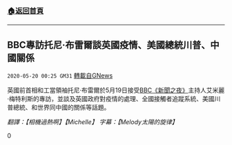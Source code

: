 ###  [:house:返回首頁](https://github.com/ourhimalayas/txt)
---

## BBC專訪托尼·布雷爾談英國疫情、美國總統川普、中國關係
`2020-05-20 00:25 GM31` [轉載自GNews](https://gnews.org/zh-hant/207558/)

英國前首相和工當領袖托尼·布雷爾於5月19日接受[BBC《新聞之夜》](https://www.youtube.com/watch?v=zsub05yIf9g)主持人艾米麗·梅特利斯的專訪，並談及英國政府對疫情的處理、全國接觸者追蹤系統、美國川普總統、和世界同中國的關係等話題。

*翻譯：【相機過熱啊】【Michelle】 字幕：【Melody太陽的旋律】*

0
